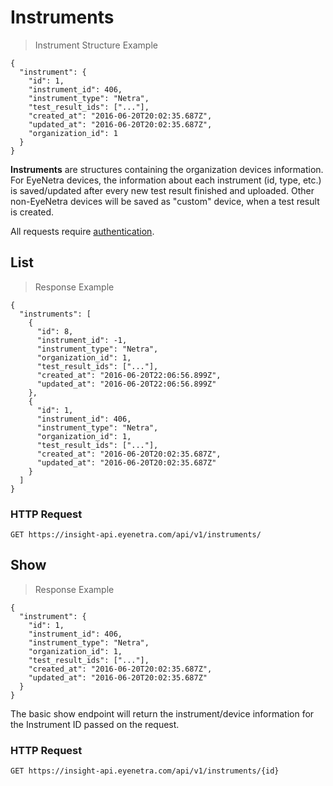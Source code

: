 # Instruments

> Instrument Structure Example

````
{
  "instrument": {
    "id": 1,
    "instrument_id": 406,
    "instrument_type": "Netra",
    "test_result_ids": ["..."],
    "created_at": "2016-06-20T20:02:35.687Z",
    "updated_at": "2016-06-20T20:02:35.687Z",
    "organization_id": 1
  }
}
````

**Instruments** are structures containing the organization devices information.
For EyeNetra devices, the information about each instrument (id, type, etc.) is saved/updated after
every new test result finished and uploaded.
Other non-EyeNetra devices will be saved as "custom" device, when a test result is created.

<aside class="warn">
All requests require <a href="#basic-authentication">authentication</a>.
</aside>

## List

> Response Example 

````
{
  "instruments": [
    {
      "id": 8,
      "instrument_id": -1,
      "instrument_type": "Netra",
      "organization_id": 1,
      "test_result_ids": ["..."],
      "created_at": "2016-06-20T22:06:56.899Z",
      "updated_at": "2016-06-20T22:06:56.899Z"
    },
    {
      "id": 1,
      "instrument_id": 406,
      "instrument_type": "Netra",
      "organization_id": 1,
      "test_result_ids": ["..."],
      "created_at": "2016-06-20T20:02:35.687Z",
      "updated_at": "2016-06-20T20:02:35.687Z"
    }
  ]
}
````

### HTTP Request

`GET https://insight-api.eyenetra.com/api/v1/instruments/`

## Show

> Response Example 

````
{
  "instrument": {
    "id": 1,
    "instrument_id": 406,
    "instrument_type": "Netra",
    "organization_id": 1,
    "test_result_ids": ["..."],
    "created_at": "2016-06-20T20:02:35.687Z",
    "updated_at": "2016-06-20T20:02:35.687Z"
  }
}
````

The basic show endpoint will return the instrument/device information for the Instrument ID passed on the request.

### HTTP Request

`GET https://insight-api.eyenetra.com/api/v1/instruments/{id}`
